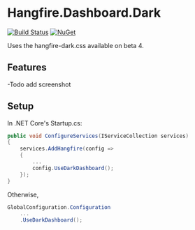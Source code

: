 # Hangfire.Dashboard.Dark

[![Build Status](https://vip32.visualstudio.com/Hangfire.Dashboard.Dark/_apis/build/status/vip32.Hangfire.Dashboard.Dark?branchName=master)](https://vip32.visualstudio.com/Hangfire.Dashboard.Dark/_build/latest?definitionId=6&branchName=master)
[![NuGet](https://img.shields.io/nuget/v/Hangfire.Dashboard.Dark.svg)](https://www.nuget.org/packages/Hangfire.Dashboard.Dark/)

Uses the hangfire-dark.css available on beta 4. 

## Features

-Todo add screenshot

## Setup

In .NET Core's Startup.cs:
```c#
public void ConfigureServices(IServiceCollection services)
{
    services.AddHangfire(config =>
    {
        ...
        config.UseDarkDashboard();
    });
}
```

Otherwise,
```c#
GlobalConfiguration.Configuration
    ...
    .UseDarkDashboard();
```

